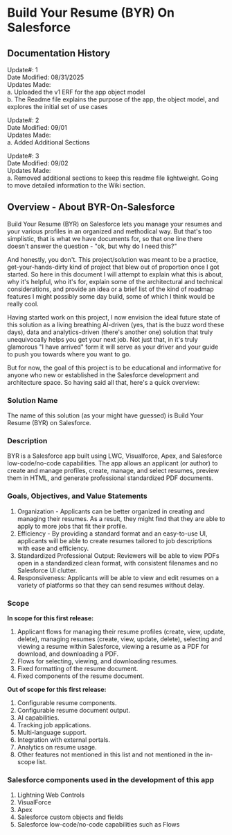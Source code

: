 # Build Your Resume (BYR) On Salesforce
## Documentation History
Update#: 1  
Date Modified: 08/31/2025  
Updates Made:  
  a. Uploaded the v1 ERF for the app object model  
  b. The Readme file explains the purpose of the app, the object model, and explores the initial set of use cases  

Update#: 2  
Date Modified: 09/01  
Updates Made:  
  a. Added Additional Sections

Update#: 3  
Date Modified: 09/02  
Updates Made:  
  a. Removed additional sections to keep this readme file lightweight. Going to move detailed information to the Wiki section.

##

## Overview - About BYR-On-Salesforce
Build Your Resume (BYR) on Salesforce lets you manage your resumes and your various profiles in an organized and methodical way. But that's too simplistic, that is what we have documents for, so that one line there doesn't answer the question - "ok, but why do I need this?"

And honestly, you don't. This project/solution was meant to be a practice, get-your-hands-dirty kind of project that blew out of proportion once I got started. So here in this document I will attempt to explain what this is about, why it's helpful, who it's for, explain some of the architectural and technical considerations, and provide an idea or a brief list of the kind of roadmap features I might possibly some day build, some of which I think would be really cool.

Having started work on this project, I now envision the ideal future state of this solution as a living breathing AI-driven (yes, that is the buzz word these days), data and analytics-driven (there's another one) solution that truly unequivocally helps you get your next job. Not just that, in it's truly glamorous "I have arrived" form it will serve as your driver and your guide to push you towards where you want to go.

But for now, the goal of this project is to be educational and informative for anyone who new or established in the Salesforce development and architecture space. So having said all that, here's a quick overview:  
  
### Solution Name  
The name of this solution (as your might have guessed) is Build Your Resume (BYR) on Salesforce.  
   
### Description  
BYR is a Salesforce app built using LWC, Visualforce, Apex, and Salesforce low-code/no-code capabilities. The app allows an applicant (or author) to create and manage profiles, create, manage, and select resumes, preview them in HTML, and generate professional standardized PDF documents.  
  
### Goals, Objectives, and Value Statements  
1. Organization - Applicants can be better organized in creating and managing their resumes. As a result, they might find that they are able to apply to more jobs that fit their profile.  
2. Efficiency - By providing a standard format and an easy-to-use UI, applicants will be able to create resumes tailored to job descriptions with ease and efficiency.  
3. Standardized Professional Output: Reviewers will be able to view PDFs open in a standardized clean format, with consistent filenames and no Salesforce UI clutter.  
4. Responsiveness: Applicants will be able to view and edit resumes on a variety of platforms so that they can send resumes without delay.  

### Scope  
**In scope for this first release:**  
1. Applicant flows for managing their resume profiles (create, view, update, delete), managing resumes (create, view, update, delete), selecting and viewing a resume within Salesforce, viewing a resume as a PDF for download, and downloading a PDF.  
2. Flows for selecting, viewing, and downloading resumes.  
3. Fixed formatting of the resume document.  
4. Fixed components of the resume document.  
  
**Out of scope for this first release:**  
1. Configurable resume components.  
2. Configurable resume document output.  
3. AI capabilities.  
4. Tracking job applications.  
5. Multi-language support.  
6. Integration with external portals.  
7. Analytics on resume usage.  
8. Other features not mentioned in this list and not mentioned in the in-scope list.  
  
### Salesforce components used in the development of this app  
1. Lightning Web Controls  
2. VisualForce  
3. Apex  
4. Salesforce custom objects and fields  
5. Salesforce low-code/no-code capabilities such as Flows  
